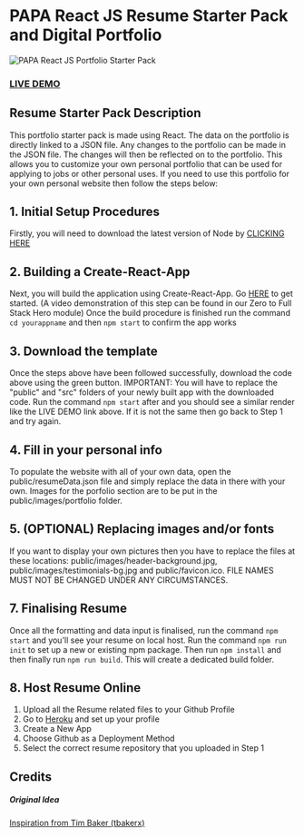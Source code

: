 # PAPA React JS Resume Starter Pack and Digital Portfolio

![PAPA React JS Portfolio Starter Pack](resume-screenshot.jpg?raw=true "PAPA React JS Portfolio Stater Pack ")

### <a href="https://resume-portfolio-starter-pack.herokuapp.com">LIVE DEMO</a>

## Resume Starter Pack Description

This portfolio starter pack is made using React. The data on the portfolio is directly linked to a JSON file. Any changes to the portfolio can be made in the JSON file. The changes will then be reflected on to the portfolio. This allows you to customize your own personal portfolio that can be used for applying to jobs or other personal uses. If you need to use this portfolio for your own personal website then follow the steps below:

## 1. Initial Setup Procedures

Firstly, you will need to download the latest version of Node by <a href="https://nodejs.org/en/download/">CLICKING HERE</a>

## 2. Building a Create-React-App

Next, you will build the application using Create-React-App. Go <a href="https://reactjs.org/docs/installation.html">HERE</a> to get started. (A video demonstration of this step can be found in our Zero to Full Stack Hero module)
Once the build procedure is finished run the command `cd yourappname` and then `npm start` to confirm the app works

## 3. Download the template

Once the steps above have been followed successfully, download the code above using the green button.
IMPORTANT: You will have to replace the "public" and "src" folders of your newly built app with the downloaded code. Run the command `npm start` after and you should see a similar render like the LIVE DEMO link above. If it is not the same then go back to Step 1 and try again.

## 4. Fill in your personal info

To populate the website with all of your own data, open the public/resumeData.json file and simply replace the data in there with your own. Images for the porfolio section are to be put in the public/images/portfolio folder.

## 5. (OPTIONAL) Replacing images and/or fonts

If you want to display your own pictures then you have to replace the files at these locations: public/images/header-background.jpg, public/images/testimonials-bg.jpg and public/favicon.ico. FILE NAMES MUST NOT BE CHANGED UNDER ANY CIRCUMSTANCES.

## 7. Finalising Resume

Once all the formatting and data input is finalised, run the command `npm start` and you'll see your resume on local host.
Run the command `npm run init` to set up a new or existing npm package. Then run `npm install` and then finally run `npm run build`. This will create a dedicated build folder.

## 8. Host Resume Online

1) Upload all the Resume related files to your Github Profile
2) Go to <a href="https://www.heroku.com">Heroku</a> and set up your profile
3) Create a New App
4) Choose Github as a Deployment Method
5) Select the correct resume repository that you uploaded in Step 1

## Credits

##### Original Idea

<a href="https://github.com/tbakerx/react-resume-template/blob/master/README.md">Inspiration from Tim Baker (tbakerx)</a>
